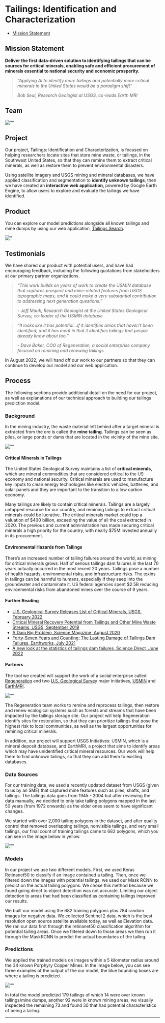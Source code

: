 # Tailings: Identification and Characterization

* [Mission Statement]()

## Mission Statement

**Deliver the first data-driven solution to identifying tailings that can be sources for critical minerals, enabling safe and efficient procurement of minerals essential to national security and economic prosperity.**

> *“Applying AI to identify more tailings and potentially more critical minerals in the United States would be a paradigm shift”*
> 
> *Bob Seal, Research Geologist at USGS, co-leads Earth MRI*

## Team

![""](images/tailings_team.png)

## Project

Our project, Tailings: Identification and Characterization, is focused on helping researchers locate sites that store mine waste, or tailings, in the Southwest United States, so that they can remine them to extract critical minerals, as well as restore them to prevent environmental disasters.

Using satellite imagery and USGS mining and mineral databases, we have applied classification and segmentation to **identify unknown tailings**, then we have created an **interactive web application**, powered by Google Earth Engine, to allow users to explore and evaluate the tailings we have identified.

## Product

You can explore our model predictions alongside all known tailings and mine dumps by using our web application, [Tailings Search](https://ginny.users.earthengine.app/view/tailings-identification-and-characterization#year=2015;lat=37.234;lon=-113.795;zoom=7;).


!["](images/tailings_search.png)

## Testimonials

We have shared our product with potential users, and have had encouraging feedback, including the following quotations from stakeholders at our primary partner organizations.

> *“This work builds on years of work to create the USMIN database that captures prospect and mine-related features from USGS topographic maps, and it could make a very substantial contribution to addressing next generation questions.”*
>
> *- Jeff Mauk, Research Geologist at the United States Geological Survey, co-leader of the USMIN database*

> *“It looks like it has potential...if it identifies areas that haven’t been identified, and it has merit in that it identifies tailings that people already know about too.”*
>
> *- Dave Baker, COO of Regeneration, a social enterprise company focused on remining and renewing tailings*

In August 2022, we will hand off our work to our partners so that they can continue to develop our model and our web application.

## Process

The following sections provide additional detail on the need for our project, as well as explanations of our technical approach to building our tailings prediction model.

### Background

In the mining industry, the waste material left behind after a target mineral is extracted from the ore is called the **mine tailing**. Tailings can be seen as piles, or large ponds or dams that are located in the vicinity of the mine site.

![""](images/tailings_ponds_piles.png)

#### Critical Minerals in Tailings

The United States Geological Survey maintains a list of **critical minerals**, which are mineral commodities that are considered critical to the US economy and national security. Critical minerals are used to manufacture key inputs to clean energy technologies like electric vehicles, batteries, and solar panels and they are important to the transition to a low carbon economy. 

Many tailings are likely to contain critical minerals. Tailings are a largely untapped resource for our country, and remining tailings to extract critical minerals could be lucrative. The critical minerals market could top a valuation of $400 billion, exceeding the value of all the coal extracted in 2020. The previous and current administration has made securing critical minerals a high priority for the country, with nearly $75M invested annually in its procurement.

#### Environmental Hazards from Tailings

There’s an increased number of tailing failures around the world, as mining for critical minerals grows. Half of serious tailings dam failures in the last 70 years actually occurred in the most recent 20 years. Tailings pose a number of health hazards, environmental risks, and infrastructure risks. The toxins in tailings can be harmful to humans, especially if they seep into the groundwater and contaminate it. US federal agencies spent $2.5B reducing environmental risks from abandoned mines over the course of 9 years.

#### Further Reading

* [U.S. Geological Survey Releases List of Critical Minerals, USGS, February 2022](https://www.usgs.gov/news/national-news-release/us-geological-survey-releases-2022-list-critical-minerals)
* [Critical Mineral Recovery Potential from Tailings and Other Mine Waste Streams, USGS, September 2019](https://www.usgs.gov/centers/geology%2C-energy-%26amp%3Bamp%3B-minerals-science-center/science/critical-mineral-recovery)
* [A Dam Big Problem, Science Magazine, August 2020](https://www.science.org/content/article/catastrophic-failures-raise-alarm-about-dams-containing-muddy-mine-wastes)
* [Forty-Seven Years and Counting: The Lasting Damage of Tailings Dam Failures, Earthworks, July 2021](https://earthworks.org/blog/forty-seven-years-and-counting-the-lasting-damage-of-tailings-dam-failures/)
* [A new look at the statistics of tailings dam failures, Science Direct, June 2022](https://www.sciencedirect.com/science/article/pii/S0013795222001429)

#### Partners

The tool we created will support the work of a social enterprise called [Regeneration](https://www.regeneration.enterprises/) and two [U.S. Geological Survey](https://www.usgs.gov/) major initiatives, [USMIN](https://www.usgs.gov/centers/gggsc/science/usmin-mineral-deposit-database) and [EarthMRI](https://www.usgs.gov/special-topics/earth-mri).

![""](images/partners.png)

The Regeneration team works to remine and reprocess tailings, then restore and renew ecological systems such as forests and streams that have been impacted by the tailings storage site. Our project will help Regeneration identify sites for restoration, so that they can prioritize tailings that pose the highest risk to local communities, as well as the largest opportunities for remining critical minerals. 

In addition, our project will support USGS Initiatives: USMIN, which is a mineral deposit database, and EarthMRI, a project that aims to identify areas which may have unidentified critical mineral resources. Our work will help them to find unknown tailings, so that they can add them to existing databases.

### Data Sources
For our training data, we used a recently updated dataset from USGS (given to us by an SME) that captured mine features such as piles, shafts, and tailings.
The tailings data goes from 1945 - 2004 but after reviewing the data manually, we decided to only take tailing polygons mapped in the last 50 years (from 1972 onwards) as the older ones seem to have significant changes.

We started with over 2,000 tailing polygons in the dataset, and after quality control that removed overlapping tailings, nonvisible tailings, and very small tailings, our final count of training tailings came to 682 polygons, which you can see in the image below in yellow.

![""](images/training_data.png)

### Models

In our project we use two different models. First, we used Keras Retinanet50 to classify if an image contained a tailing. Then, once we filtered down the images with potential tailings, we used our Mask RCNN to predict on the actual tailing polygons. We chose this method because we found going direct to object detection was not accurate. Limiting our object detection to areas that had been classified as containing tailings improved our results.

We built our model using the 682 training polygons plus 784 random images for negative data. We collected Sentinel 2 data, which is the best resolution open source satellite available today, as well as Elevation data. We ran our data first through the retinanet50 classification algorithm for potential tailing areas. Once we filtered down to those areas we then run it through the MaskRCNN to predict the actual boundaries of the tailing.

### Predictions

We applied the trained models on images within a 5 kilometer radius around the 34 known Porphyry Copper Mines. In the image below, you can see three examples of the output of the our model, the blue bounding boxes are where a tailing is predicted.

![""](images/predictions.png)

In total the model predicted 179 tailings of which 14 were over known tailings/mine dumps, another 92 were in known mining areas, we visually inspected the remaining 73 and found 30 that had potential characteristics of being a tailing.

---

